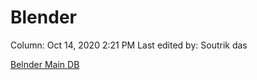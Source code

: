 # Blender

Column: Oct 14, 2020 2:21 PM
Last edited by: Soutrik das

[Belnder Main DB](Blender%2070adc00790dc44ee9074e9c560c83df8/Belnder%20Main%20DB%2051c58dd5c10742b18595c85005d3b57d.csv)